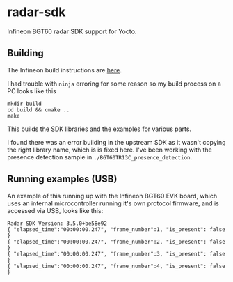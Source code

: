 # radar-sdk

Infineon BGT60 radar SDK support for Yocto.

## Building

The Infineon build instructions are [here](https://github.com/DynamicDevices/radar-sdk/blob/main/doc/documentation.html).

I had trouble with `ninja` erroring for some reason so my build process on a PC looks like this

```
mkdir build
cd build && cmake ..
make
```
This builds the SDK libraries and the examples for various parts.

I found there was an error building in the upstream SDK as it wasn't copying the right library name, which is is fixed here. I've been working with the presence detection sample in `./BGT60TR13C_presence_detection`.

## Running examples (USB)

An example of this running up with the Infineon BGT60 EVK board, which uses an internal microcontroller running it's own protocol firmware, and is accessed via USB, looks like this:

```
Radar SDK Version: 3.5.0+be58e92
{ "elapsed_time":"00:00:00.247", "frame_number":1, "is_present": false }
{ "elapsed_time":"00:00:00.247", "frame_number":2, "is_present": false }
{ "elapsed_time":"00:00:00.247", "frame_number":3, "is_present": false }
{ "elapsed_time":"00:00:00.247", "frame_number":4, "is_present": false }
```

